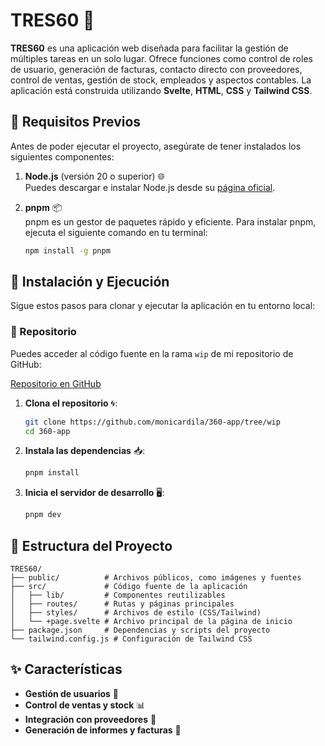 # TRES60 🚀

**TRES60** es una aplicación web diseñada para facilitar la gestión de múltiples tareas en un solo lugar. Ofrece funciones como control de roles de usuario, generación de facturas, contacto directo con proveedores, control de ventas, gestión de stock, empleados y aspectos contables. La aplicación está construida utilizando **Svelte**, **HTML**, **CSS** y **Tailwind CSS**.

## 🚧 Requisitos Previos

Antes de poder ejecutar el proyecto, asegúrate de tener instalados los siguientes componentes:

1. **Node.js** (versión 20 o superior) 🌐  
   Puedes descargar e instalar Node.js desde su [página oficial](https://nodejs.org/).

2. **pnpm** 📦  
   pnpm es un gestor de paquetes rápido y eficiente. Para instalar pnpm, ejecuta el siguiente comando en tu terminal:

    ```bash
    npm install -g pnpm
    ```

## 🚀 Instalación y Ejecución

Sigue estos pasos para clonar y ejecutar la aplicación en tu entorno local:

### 📂 Repositorio

Puedes acceder al código fuente en la rama `wip` de mi repositorio de GitHub:

[Repositorio en GitHub](https://github.com/monicardila/360-app/tree/wip)

1. **Clona el repositorio** 🌀:

    ```bash
    git clone https://github.com/monicardila/360-app/tree/wip
    cd 360-app
    ```

2. **Instala las dependencias** 📥:

    ```bash
    pnpm install
    ```

3. **Inicia el servidor de desarrollo** 🖥️:

    ```bash
    pnpm dev
    ```

## 📁 Estructura del Proyecto

```plaintext
TRES60/
├── public/          # Archivos públicos, como imágenes y fuentes
├── src/             # Código fuente de la aplicación
│   ├── lib/         # Componentes reutilizables
│   ├── routes/      # Rutas y páginas principales
│   ├── styles/      # Archivos de estilo (CSS/Tailwind)
│   └── +page.svelte # Archivo principal de la página de inicio
├── package.json     # Dependencias y scripts del proyecto
└── tailwind.config.js # Configuración de Tailwind CSS
```

## ✨ Características

-   **Gestión de usuarios** 👥
-   **Control de ventas y stock** 📊
-   **Integración con proveedores** 🛒
-   **Generación de informes y facturas** 🧾

